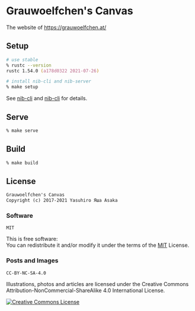 # Grauwoelfchen's Canvas

The website of https://grauwoelfchen.at/


## Setup

```zsh
# use stable
% rustc --version
rustc 1.54.0 (a178d0322 2021-07-26)

# install nib-cli and nib-server
% make setup
```

See [nib-cli](https://crates.io/crates/nib-cli) and [nib-cli](
https://crates.io/crates/nib-cli) for details.


## Serve

```zsh
% make serve
```


## Build

```zsh
% make build
```


## License

```txt
Grauwoelfchen's Canvas
Copyright (c) 2017-2021 Yasuhiro Яша Asaka
```

### Software

`MIT`

This is free software:  
You can redistribute it and/or modify it under the terms of
the [MIT](https://opensource.org/licenses/MIT) License.

### Posts and Images

`CC-BY-NC-SA-4.0`

Illustrations, photos and articles are licensed under the
Creative Commons Attribution-NonCommercial-ShareAlike 4.0 International
License.

[![Creative Commons License](
https://i.creativecommons.org/l/by-nc-sa/4.0/88x31.png)](
http://creativecommons.org/licenses/by-nc-sa/4.0/)

